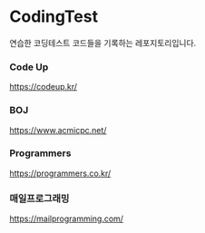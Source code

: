 # CodingTest
연습한 코딩테스트 코드들을 기록하는 레포지토리입니다.

### Code Up
<https://codeup.kr/>

### BOJ
<https://www.acmicpc.net/>

### Programmers
<https://programmers.co.kr/>

### 매일프로그래밍
<https://mailprogramming.com/>
